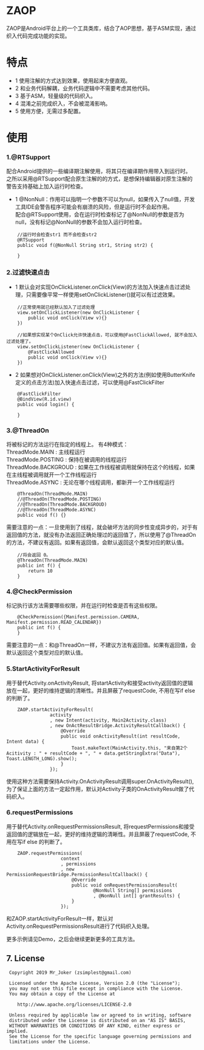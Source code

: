 # ZAOP
ZAOP是Android平台上的一个工具类库，结合了AOP思想，基于ASM实现，通过织入代码完成功能的实现。


# 特点
- 1 使用注解的方式达到效果，使用起来方便直观。
- 2 和业务代码解耦，业务代码逻辑中不需要考虑其他代码。
- 3 基于ASM，轻量级的代码织入。
- 4 混淆之前完成织入，不会被混淆影响。
- 5 使用方便，无需过多配置。

# 使用
### 1.@RTSupport	
配合Android提供的一些编译期注解使用，将其只在编译期作用带入到运行时。<br/>之所以采用@RTSupport配合原生注解的的方式，是想保持编辑器对原生注解的警告支持基础上加入运行时检查。

- 1 @NonNull：作用可以指明一个参数不可以为null，如果传入了null值，开发工具IDE会警告程序可能会有崩溃的风险，但是运行时不会起作用。<br/>配合@RTSupport使用，会在运行时检查标记了@NonNull的参数是否为null，没有标记@NonNull的参数不会加入运行时检查。
```
    //运行时会检查str1 而不会检查str2
    @RTSupport
    public void f(@NonNull String str1, String str2) {
        
    }
```
### 2.过滤快速点击
- 1 默认会对实现OnClickListener.onClick(View)的方法加入快速点击过滤处理，只需要像平常一样使用setOnClickListener()就可以有过滤效果。
```
    //正常使用就已经默认加入了过滤处理
    view.setOnClickListener(new OnClickListener {
        public void onClick(View v){}
    })

    //如果想实现某个OnClick允许快速点击，可以使用@FastClickAllowed, 就不会加入过滤处理了。
    view.setOnClickListener(new OnClickListener {
        @FastClickAllowed
        public void onClick(View v){}
    })

```


- 2 如果想对OnClickListener.onClick(View)之外的方法(例如使用ButterKnife定义的点击方法)加入快速点击过滤，可以使用@FastClickFilter
```
    @FastClickFilter
    @BindView(R.id.view)
    public void login() {
        
    }
```

### 3.@ThreadOn 
将被标记的方法运行在指定的线程上。
有4种模式：<br/>
ThreadMode.MAIN : 主线程运行<br/>
ThreadMode.POSTING : 保持在被调用的线程运行<br/>
ThreadMode.BACKGROUD : 如果在工作线程被调用就保持在这个的线程，如果在主线程被调用就开一个工作线程运行<br/>
ThreadMode.ASYNC : 无论在哪个线程调用，都新开一个工作线程运行<br/>
```
    @ThreadOn(ThreadMode.MAIN)
    //@ThreadOn(ThreadMode.POSTING)
    //@ThreadOn(ThreadMode.BACKGROUD)
    //@ThreadOn(ThreadMode.ASYNC)
    public void f() {}
```
需要注意的一点：一旦使用到了线程，就会破坏方法的同步性变成异步的，对于有返回值的方法，就没有办法返回正确处理过的返回值了，所以使用了@ThreadOn的方法，不建议有返回。如果有返回值，会默认返回这个类型对应的默认值。
```
    //将会返回 0。
    @ThreadOn(ThreadMode.MAIN)
    public int f() {
        return 10
    }
```

### 4.@CheckPermission
标记执行该方法需要哪些权限，并在运行时检查是否有这些权限。
```
    @CheckPermission({Manifest.permission.CAMERA, Manifest.permission.READ_CALENDAR})
    public int f() {
    }
```
需要注意的一点：和@ThreadOn一样，不建议方法有返回值。如果有返回值，会默认返回这个类型对应的默认值。

### 5.StartActivityForResult
用于替代Activity.onActivityResult, 将startActivity和接受activity返回值的逻辑放在一起，更好的维持逻辑的清晰性。并且屏蔽了requestCode, 不用在写if else 的判断了。
```
    ZAOP.startActivityForResult(
                activity
                , new Intent(activity, Main2Activity.class)
                , new OnActResultBridge.ActivityResultCallback() {
                    @Override
                    public void onActivityResult(int resultCode, Intent data) {
                        Toast.makeText(MainActivity.this, "来自第2个Acitivity : " + resultCode + ", " + data.getStringExtra("Data"), Toast.LENGTH_LONG).show();
                    }
                });
```
使用这种方法需要保持Activity.OnActivityResult调用super.OnActivityResult(),为了保证上面的方法一定起作用，默认对Activity子类的OnActivityResult做了代码织入。

### 6.requestPermissions
用于替代Activity.onRequestPermissionsResult, 将requestPermissions和接受返回值的逻辑放在一起，更好的维持逻辑的清晰性。并且屏蔽了requestCode, 不用在写if else 的判断了。
```
    ZAOP.requestPermissions(
                    context
                    , permissions
                    , new PermissionRequestBridge.PermissionResultCallback() {
                        @Override
                        public void onRequestPermissionsResult(
                                @NonNull String[] permissions
                                , @NonNull int[] grantResults) {
                        }
                    });
```
和ZAOP.startActivityForResult一样，默认对Activity.onRequestPermissionsResult进行了代码织入处理。

更多示例请见Demo，之后会继续更新更多的工具方法。
## 7. License
```
 Copyright 2019 Mr_Joker (zsimplest@gmail.com)

 Licensed under the Apache License, Version 2.0 (the "License");
 you may not use this file except in compliance with the License.
 You may obtain a copy of the License at

    http://www.apache.org/licenses/LICENSE-2.0

 Unless required by applicable law or agreed to in writing, software
 distributed under the License is distributed on an "AS IS" BASIS,
 WITHOUT WARRANTIES OR CONDITIONS OF ANY KIND, either express or implied.
 See the License for the specific language governing permissions and
 limitations under the License.
```
